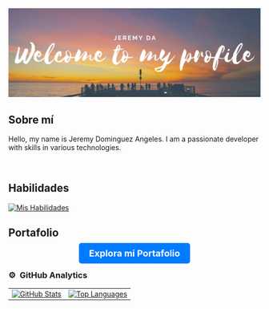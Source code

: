 <div align="center">
  <img src="/GitHudPROFILE.png" alt="Profile Picture">
</div>

## Sobre mí

<p>
 Hello, my name is Jeremy Dominguez Angeles. I am a passionate developer with skills in various technologies.
</p>

<br>

## Habilidades

[![Mis Habilidades](https://skillicons.dev/icons?i=mysql,css,html,python,react,js,typescript)](https://skillicons.dev)

## Portafolio

<div align="center">
  <p><a href="https://jeremyda173.github.io/Portfolio/" target="_bck" style="background-color: #007bff; color: #fff; padding: 10px 20px; border-radius: 5px; text-decoration: none; font-weight: bold; font-size: 18px;">Explora mi Portafolio</p></a>
</div>

### ⚙️ &nbsp;GitHub Analytics

<table align="center">
  <tr>
    <td>
      <a href="https://github.com/jeremyda173">
        <img height="190em" src="https://github-readme-stats-eight-theta.vercel.app/api?username=jeremyda173&show_icons=true&theme=algolia&include_all_commits=true&count_private=true" alt="GitHub Stats"/>
      </a>
    </td>
    <td>
      <a href="https://github.com/jeremyda173">
        <img height="190em" src="https://github-readme-stats-eight-theta.vercel.app/api/top-langs/?username=jeremyda173&layout=compact&langs_count=8&theme=algolia" alt="Top Languages"/>
      </a>
    </td>
  </tr>
</table>
